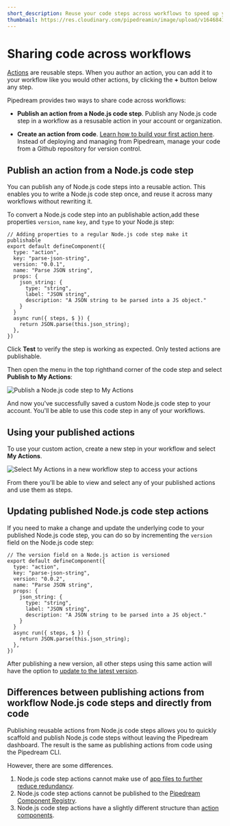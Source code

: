 ```yaml
---
short_description: Reuse your code steps across workflows to speed up your solutions development.
thumbnail: https://res.cloudinary.com/pipedreamin/image/upload/v1646841235/docs/icons/icons8-copy-96_dx48fh.png
---
```


# Sharing code across workflows

[Actions](/docs/components#actions) are reusable steps. When you author an action, you can add it to your workflow like you would other actions, by clicking the **+** button below any step.

Pipedream provides two ways to share code across workflows:

- **Publish an action from a Node.js code step**. Publish any Node.js code step in a workflow as a resusable action in your account or organization.

- **Create an action from code**.  [Learn how to build your first action here](/docs/components/quickstart/nodejs/actions/). Instead of deploying and managing from Pipedream, manage your code from a Github repository for version control.

## Publish an action from a Node.js code step

You can publish any of Node.js code steps into a reusable action. This enables you to write a Node.js code step once, and reuse it across many workflows without rewriting it.

To convert a Node.js code step into an publishable action,add these properties `version`, `name` `key`, and `type` to your Node.js step:

```javascript{3-6}
// Adding properties to a regular Node.js code step make it publishable
export default defineComponent({
  type: "action",
  key: "parse-json-string",
  version: "0.0.1",
  name: "Parse JSON string",
  props: {
    json_string: {
      type: "string",
      label: "JSON string",
      description: "A JSON string to be parsed into a JS object."
    }
  }
  async run({ steps, $ }) {
    return JSON.parse(this.json_string);
  },
})

```

Click **Test** to verify the step is working as expected. Only tested actions are publishable.

Then open the menu in the top righthand corner of the code step and select **Publish to My Actions**:

![Publish a Node.js code step to My Actions](https://res.cloudinary.com/pipedreamin/image/upload/v1664805822/docs/components/CleanShot_2022-10-03_at_10.03.08_2x_lpbjjs.png)

And now you've successfully saved a custom Node.js code step to your account. You'll be able to use this code step in any of your workflows.

## Using your published actions

To use your custom action, create a new step in your workflow and select **My Actions**.

![Select My Actions in a new workflow step to access your actions](https://res.cloudinary.com/pipedreamin/image/upload/v1664806138/docs/components/CleanShot_2022-10-03_at_10.08.42_2x_qt1ht3.png)

From there you'll be able to view and select any of your published actions and use them as steps.

## Updating published Node.js code step actions

If you need to make a change and update the underlying code to your published Node.js code step, you can do so by incrementing the `version` field on the Node.js code step:

```javascript{5}
// The version field on a Node.js action is versioned
export default defineComponent({
  type: "action",
  key: "parse-json-string",
  version: "0.0.2",
  name: "Parse JSON string",
  props: {
    json_string: {
      type: "string",
      label: "JSON string",
      description: "A JSON string to be parsed into a JS object."
    }
  }
  async run({ steps, $ }) {
    return JSON.parse(this.json_string);
  },
})
```

After publishing a new version, all other steps using this same action will have the option to [update to the latest version](/docs/workflows/steps/actions/#updating-actions-to-the-latest-version).

## Differences between publishing actions from workflow Node.js code steps and directly from code

Publishing reusable actions from Node.js code steps allows you to quickly scaffold and publish Node.js code steps without leaving the Pipedream dashboard. The result is the same as publishing actions from code using the Pipedream CLI.

However, there are some differences.

1. Node.js code step actions cannot make use of [app files to further reduce redundancy](/docs/components/guidelines/#promoting-reusability).
2. Node.js code step actions cannot be published to the [Pipedream Component Registry](/docs/components/guidelines/#contributing-to-the-pipedream-registry).
3. Node.js code step actions have a slightly different structure than [action components](/docs/components/api/#component-api).
